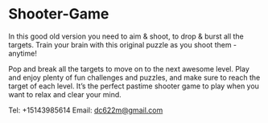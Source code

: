 # Shooter-Game

In this good old version you need to aim & shoot, to drop & burst all the targets. Train your brain with this original puzzle as you shoot them - anytime! 

Pop and break all the targets to move on to the next awesome level. Play and enjoy plenty of fun challenges and puzzles, and make sure to reach the target of each level. It’s the perfect pastime shooter game to play when you want to relax and clear your mind. 


Tel: +15143985614
Email: dc622m@gmail.com
